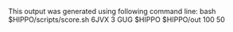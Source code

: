 This output was generated using following command line:
bash $HIPPO/scripts/score.sh 6JVX 3 GUG $HIPPO $HIPPO/out 100 50
